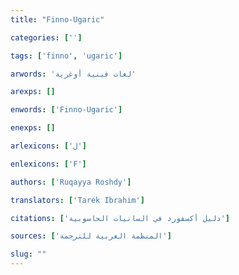 ```yaml
---
title: "Finno-Ugaric"

categories: ['']

tags: ['finno', 'ugaric']

arwords: 'لغات فينية أوغرية'

arexps: []

enwords: ['Finno-Ugaric']

enexps: []

arlexicons: ['ل']

enlexicons: ['F']

authors: ['Ruqayya Roshdy']

translators: ['Tarek Ibrahim']

citations: ['دليل أكسفورد في السانيات الحاسوبية']

sources: ['المنظمة العربية للترجمة']

slug: ""
---
```

